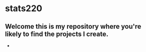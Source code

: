 # stats220

## Welcome this is my repository where you're likely to find the projects I create.

* 
